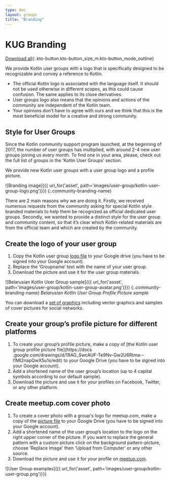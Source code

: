```yaml
---
type: doc
layout: groups
title: "Branding"
---
```


# KUG Branding

[Download all](https://drive.google.com/drive/folders/0B3Zi34svOj1RZ2sxZExhblRJc1k){:.kto-button.kto-button_size_m.kto-button_mode_outline}

We provide Kotlin user groups with a logo that is specifically designed to be recognizable and convey a reference to Kotlin.

* The official Kotlin logo is associated with the language itself. It should not be used otherwise in different scopes, as this could cause confusion. The same applies to its close derivatives.
* User groups logo also means that the opinions and actions of the community are independent of the Kotlin team.
* Your opinions don't have to agree with ours and we think that this is the most beneficial model for a creative and strong community.

## Style for User Groups

Since the Kotlin community support program launched, at the beginning of 2017, the number of user groups has multiplied, with around 2-4 new user groups joining us every month. To find one in your area, please, check out the full list of groups in the ‘Kotlin User Groups’ section.

We provide new Kotlin user groups with a user group logo and a profile picture.

![Branding image]({{ url_for('asset', path='images/user-group/kotlin-user-group-logo.png')}})
{:.community-branding-name}

There are 2 main reasons why we are doing it. Firstly, we received numerous requests from the community asking for special Kotlin style branded materials to help them be recognized as official dedicated user groups. Secondly, we wanted to provide a distinct style for the user group and community content, so that it’s clear which Kotlin-related materials are from the official team and which are created by the community. 

## Create the logo of your user group

1. Copy the Kotlin user group [logo file](https://docs.google.com/drawings/d/1CQ5CrEuQhYubcPkAjTBcy6lnY7mcrgd8pUr2NAh0qE8/edit) to your Google drive (you have to be signed into your Google account).
2. Replace the ‘Groupname’ text with the name of your user group.
3. Download the picture and use it for the user group materials.

![Belarusian Kotlin User Group sample]({{ url_for('asset', path='images/user-group/kotlin-user-group-avatar.png')}})
{:.community-branding-name}
*Belarusian Kotlin User Group Profile Picture sample*

You can download a [set of graphics](https://drive.google.com/drive/folders/0B3Zi34svOj1RZ2sxZExhblRJc1k) including vector graphics and samples of cover pictures for social networks.

## Create your group’s profile picture for different platforms

1. To create your group’s profile picture, make a copy of [the Kotlin user group profile picture file](https://docs
.google.com/drawings/d/19AG_SwcAUF-Te9Nv-Gw2U6Rtma--l1MI2napQwX5u1o/edit) to your Google Drive (you have to be signed into your Google account).
2. Add a shortened name of the user group’s location (up to 4 capital symbols according to our default sample).
3. Download the picture and use it for your profiles on Facebook, Twitter, or any other platform.

## Create meetup.com cover photo

1. To create a cover photo with a group's logo for meetup.com, make a copy of the [picture file](https://docs.google.com/drawings/d/19vj9i4UJz9TPv2RUxa-d3Ex_9XY3R4ypnCMhXJYPa1s/edit) to your Google 
Drive (you have to be signed into your Google account).
2. Add a shortened name of the user group’s location to the logo on the right upper corner of the picture. If you want to replace the general pattern with a custom picture click on
 the background pattern-picture, choose 'Replace Image' then 'Upload from Computer' or any other source.
3. Download the picture and use it for your profile on [meetup.com](https://meetup.com).

![User Group examples]({{ url_for('asset', path='images/user-group/kotlin-user-group.png')}})